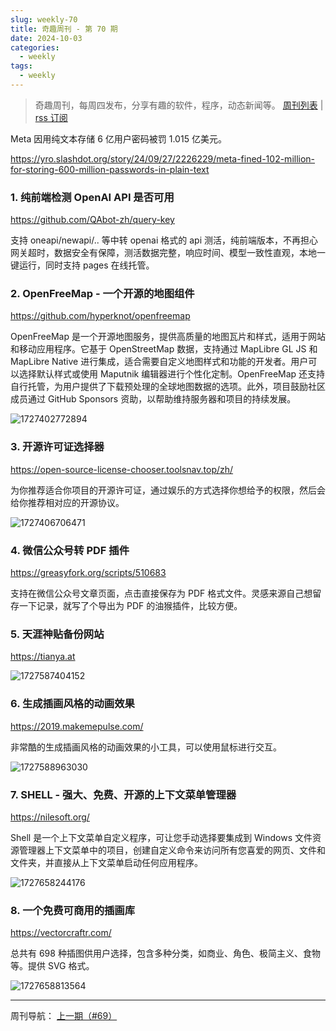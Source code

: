 ```yaml
---
slug: weekly-70
title: 奇趣周刊 - 第 70 期
date: 2024-10-03
categories:
  - weekly
tags:
  - weekly
---
```


> 奇趣周刊，每周四发布，分享有趣的软件，程序，动态新闻等。 [周刊列表](/categories/weekly/) | [rss 订阅](/categories/weekly/index.xml)

Meta 因用纯文本存储 6 亿用户密码被罚 1.015 亿美元。

https://yro.slashdot.org/story/24/09/27/2226229/meta-fined-102-million-for-storing-600-million-passwords-in-plain-text

### 1. 纯前端检测 OpenAI API 是否可用

https://github.com/QAbot-zh/query-key

支持 oneapi/newapi/.. 等中转 openai 格式的 api 测活，纯前端版本，不再担心网关超时，数据安全有保障，测活数据完整，响应时间、模型一致性直观，本地一键运行，同时支持 pages 在线托管。

### 2. OpenFreeMap - 一个开源的地图组件

https://github.com/hyperknot/openfreemap

OpenFreeMap 是一个开源地图服务，提供高质量的地图瓦片和样式，适用于网站和移动应用程序。它基于 OpenStreetMap 数据，支持通过 MapLibre GL JS 和 MapLibre Native 进行集成，适合需要自定义地图样式和功能的开发者。用户可以选择默认样式或使用 Maputnik 编辑器进行个性化定制。OpenFreeMap 还支持自行托管，为用户提供了下载预处理的全球地图数据的选项。此外，项目鼓励社区成员通过 GitHub Sponsors 资助，以帮助维持服务器和项目的持续发展。

![1727402772894](https://imgurl.zishu.me/2024/09/1727402772894.webp)

### 3. 开源许可证选择器

https://open-source-license-chooser.toolsnav.top/zh/

为你推荐适合你项目的开源许可证，通过娱乐的方式选择你想给予的权限，然后会给你推荐相对应的开源协议。

![1727406706471](https://imgurl.zishu.me/2024/09/1727406706471.webp)

### 4. 微信公众号转 PDF 插件

https://greasyfork.org/scripts/510683

支持在微信公众号文章页面，点击直接保存为 PDF 格式文件。灵感来源自己想留存一下记录，就写了个导出为 PDF 的油猴插件，比较方便。

### 5. 天涯神贴备份网站

https://tianya.at

![1727587404152](https://imgurl.zishu.me/2024/09/1727587404152.webp)

### 6. 生成插画风格的动画效果

https://2019.makemepulse.com/

非常酷的生成插画风格的动画效果的小工具，可以使用鼠标进行交互。

![1727588963030](https://imgurl.zishu.me/2024/09/1727588963030.webp)

### 7. SHELL - 强大、免费、开源的上下文菜单管理器

https://nilesoft.org/

Shell 是一个上下文菜单自定义程序，可让您手动选择要集成到 Windows 文件资源管理器上下文菜单中的项目，创建自定义命令来访问所有您喜爱的网页、文件和文件夹，并直接从上下文菜单启动任何应用程序。

![1727658244176](https://imgurl.zishu.me/2024/09/1727658244176.webp)

### 8. 一个免费可商用的插画库

https://vectorcraftr.com/

总共有 698 种插图供用户选择，包含多种分类，如商业、角色、极简主义、食物等。提供 SVG 格式。

![1727658813564](https://imgurl.zishu.me/2024/09/1727658813564.webp)


---

周刊导航：
[上一期（#69）](/blog/weekly-69.html) 

